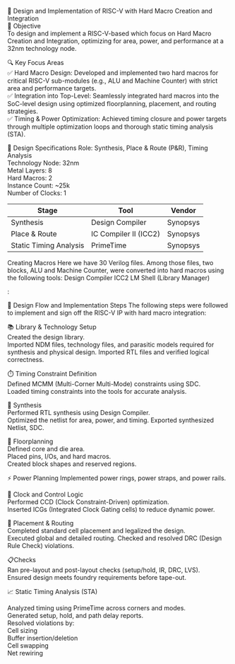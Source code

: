 🔧 Design and Implementation of RISC-V with Hard Macro Creation and Integration  
📌 Objective  
To design and implement a RISC-V-based which focus on Hard Macro Creation and Integration, optimizing for area, power, and performance at a 32nm technology node.  

🔍 Key Focus Areas  
✅ Hard Macro Design: Developed and implemented two hard macros for critical RISC-V sub-modules (e.g., ALU and Machine Counter) with strict area and performance targets.  
✅ Integration into Top-Level: Seamlessly integrated hard macros into the SoC-level design using optimized floorplanning, placement, and routing strategies.  
✅ Timing & Power Optimization: Achieved timing closure and power targets through multiple optimization loops and thorough static timing analysis (STA).  

📐 Design Specifications
Role: Synthesis, Place & Route (P&R), Timing Analysis  
Technology Node: 32nm  
Metal Layers: 8  
Hard Macros: 2  
Instance Count: ~25k  
Number of Clocks: 1  

| Stage                  | Tool                  | Vendor   |
| ---------------------- | --------------------- | -------- |
| Synthesis              | Design Compiler       | Synopsys |
| Place & Route          | IC Compiler II (ICC2) | Synopsys |
| Static Timing Analysis | PrimeTime             | Synopsys |

Creating Macros
Here we have 30 Verilog files. Among those files, two blocks, ALU and Machine Counter, were converted into hard macros using the following tools:
Design Compiler
ICC2
LM Shell (Library Manager)

:

🔄 Design Flow and Implementation Steps
The following steps were followed to implement and sign off the RISC-V IP with hard macro integration:

📚 Library & Technology Setup  
Created the design library.  
Imported NDM files, technology files, and parasitic models required for synthesis and physical design.
Imported RTL files and verified logical correctness.

⏱️ Timing Constraint Definition  
Defined MCMM (Multi-Corner Multi-Mode) constraints using SDC.  
Loaded timing constraints into the tools for accurate analysis.

🔧 Synthesis  
Performed RTL synthesis using Design Compiler.  
Optimized the netlist for area, power, and timing.
Exported synthesized Netlist, SDC.  

📐 Floorplanning  
Defined core and die area.  
Placed pins, I/Os, and hard macros.  
Created block shapes and reserved regions.  

⚡ Power Planning
Implemented power rings, power straps, and power rails.

🧠 Clock and Control Logic  
Performed CCD (Clock Constraint-Driven) optimization.  
Inserted ICGs (Integrated Clock Gating cells) to reduce dynamic power.  

📍 Placement & Routing  
Completed standard cell placement and legalized the design.  
Executed global and detailed routing. 
Checked and resolved DRC (Design Rule Check) violations.

📋Checks  
Ran pre-layout and post-layout checks (setup/hold, IR, DRC, LVS).  
Ensured design meets foundry requirements before tape-out.  

📈 Static Timing Analysis (STA)

Analyzed timing using PrimeTime across corners and modes.  
Generated setup, hold, and path delay reports.  
Resolved violations by:  
Cell sizing  
Buffer insertion/deletion  
Cell swapping  
Net rewiring  



